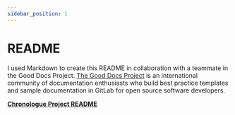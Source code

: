 ```yaml
---
sidebar_position: 1
---
```


# README

I used Markdown to create this README in collaboration with a teammate in the Good Docs Project. [The Good Docs Project](https://thegooddocsproject.dev/) is an international community of documentation enthusiasts who build best practice templates and sample documentation in GitLab for open source software developers.

**[Chronologue Project README](https://gitlab.com/tgdp/chronologue/docs/-/blob/main/README.md)**